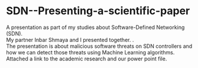# SDN--Presenting-a-scientific-paper
A presentation as part of my studies about Software-Defined Networking (SDN). <br/>
My partner Inbar Shmaya and I presented together. .<br/>
The presentation is about malicious software threats on SDN controllers and how we can detect those threats using Machine Learning algorithms.<br/>
Attached a link to the academic research and our power point file.
